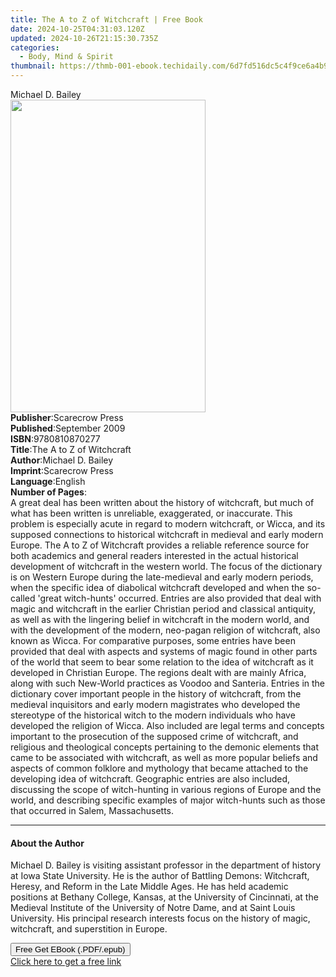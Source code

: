 ```yaml
---
title: The A to Z of Witchcraft | Free Book
date: 2024-10-25T04:31:03.120Z
updated: 2024-10-26T21:15:30.735Z
categories:
  - Body, Mind & Spirit
thumbnail: https://thmb-001-ebook.techidaily.com/6d7fd516dc5c4f9ce6a4b997c91186d0a3c386af7a83c919264bf1483d874d04.jpg
---
```

<main id="book-container">
  <div class="flex flex-col">
    <div class="book-brief flex-1 py-6 px-4 sm:p-6 md:py-10 md:px-8">
      <!-- brief-->
      <div class="book-brief-main">Michael D. Bailey</div>
    </div>
    <div
      class="book-meta-info flex-1 grid gap-4 col-start-1 col-end-3 row-start-1 sm:mb-6 sm:grid-cols-4 lg:gap-6 lg:col-start-2 lg:row-end-6 lg:row-span-6 lg:mb-0"
    >
      <div
        class="book-meta-info-left place-content-center mt-4 p-4 text-sm leading-6 col-start-2 col-span-2 dark:text-slate-400"
      >
        <img
          class="w-full h-500 object-cover rounded-lg sm:h-255 sm:col-span-2 lg:col-span-full"
          src="https://img-001-ebook.techidaily.com/44409f41ded186c4492c3aabceec8c3836685c143e7584c684162e558ef5daf1.jpg"
          alt=""
          width="312"
          height="500"
        />
      </div>
      <div
        class="book-meta-info-right mt-2 col-start-1 row-start-2 col-span-3 self-center"
      >
        <!-- meta data  -->
        <div class="flex flex-col px-4 md:px-8">
          <div class="flex-1">
            <strong>Publisher</strong>:<span class="px-2">Scarecrow Press</span>
          </div>
          <div class="flex-1">
            <strong>Published</strong>:<span class="px-2">September 2009</span>
          </div>
          <div class="flex-1">
            <strong>ISBN</strong>:<span class="px-2">9780810870277</span>
          </div>
          <div class="flex-1">
            <strong>Title</strong>:<span class="px-2"
              >The A to Z of Witchcraft</span
            >
          </div>
          <div class="flex-1">
            <strong>Author</strong>:<span class="px-2">Michael D. Bailey</span>
          </div>
          <div class="flex-1">
            <strong>Imprint</strong>:<span class="px-2">Scarecrow Press</span>
          </div>
          <div class="flex-1">
            <strong>Language</strong>:<span class="px-2">English</span>
          </div>
          <div class="flex-1">
            <strong>Number of Pages</strong>:<span class="px-2"></span>
          </div>
        </div>
      </div>
    </div>
    <div class="book-description flex-1 py-6 px-4 sm:p-6 md:py-10 md:px-8">
      <div class="book-description-main">
        <div accordion-content="" id="description">
          A great deal has been written about the history of witchcraft, but
          much of what has been written is unreliable, exaggerated, or
          inaccurate. This problem is especially acute in regard to modern
          witchcraft, or Wicca, and its supposed connections to historical
          witchcraft in medieval and early modern Europe. The A to Z of
          Witchcraft provides a reliable reference source for both academics and
          general readers interested in the actual historical development of
          witchcraft in the western world. The focus of the dictionary is on
          Western Europe during the late-medieval and early modern periods, when
          the specific idea of diabolical witchcraft developed and when the
          so-called 'great witch-hunts' occurred. Entries are also provided that
          deal with magic and witchcraft in the earlier Christian period and
          classical antiquity, as well as with the lingering belief in
          witchcraft in the modern world, and with the development of the
          modern, neo-pagan religion of witchcraft, also known as Wicca. For
          comparative purposes, some entries have been provided that deal with
          aspects and systems of magic found in other parts of the world that
          seem to bear some relation to the idea of witchcraft as it developed
          in Christian Europe. The regions dealt with are mainly Africa, along
          with such New-World practices as Voodoo and Santeria. Entries in the
          dictionary cover important people in the history of witchcraft, from
          the medieval inquisitors and early modern magistrates who developed
          the stereotype of the historical witch to the modern individuals who
          have developed the religion of Wicca. Also included are legal terms
          and concepts important to the prosecution of the supposed crime of
          witchcraft, and religious and theological concepts pertaining to the
          demonic elements that came to be associated with witchcraft, as well
          as more popular beliefs and aspects of common folklore and mythology
          that became attached to the developing idea of witchcraft. Geographic
          entries are also included, discussing the scope of witch-hunting in
          various regions of Europe and the world, and describing specific
          examples of major witch-hunts such as those that occurred in Salem,
          Massachusetts.
        </div>
        <div class="accordion-fader"></div>
      </div>
    </div>
    <div class="book-excerpts flex-1 py-6 px-4 sm:p-6 md:py-10 md:px-8">
      <!-- excerpts-->
      <div class="book-excerpts-main">
        <hr />
        <h4 class="placeholder placeholder-heading">
          <span>About the Author</span>
        </h4>
        <p>
          Michael D. Bailey is visiting assistant professor in the department of
          history at Iowa State University. He is the author of Battling Demons:
          Witchcraft, Heresy, and Reform in the Late Middle Ages. He has held
          academic positions at Bethany College, Kansas, at the University of
          Cincinnati, at the Medieval Institute of the University of Notre Dame,
          and at Saint Louis University. His principal research interests focus
          on the history of magic, witchcraft, and superstition in Europe.
        </p>
      </div>
    </div>
    <div
      class="book-about-author flex-1 py-6 px-4 sm:p-6 md:py-10 md:px-8"
    ></div>
    <div class="book-free-get flex-1 py-6 px-4 sm:p-6 md:py-10 md:px-8">
      <button
        id="btn-free-get"
        class="bg-blue-500 hover:bg-blue-700 text-white font-bold py-2 px-4 rounded"
      >
        Free Get EBook (.PDF/.epub)
      </button>
      <div id="countdown-display" class="px-2 text-lg mt-2"></div>
      <a
        id="free-link"
        class="hidden bg-blue-500 hover:bg-blue-700 text-white font-bold py-2 px-4 rounded"
        href="https://www.ebooks.com/en-us/book/1032142/the-a-to-z-of-witchcraft/michael-d-bailey/"
        target="_blank"
        >Click here to get a free link</a
      >
    </div>
    <script>
      let countdownTime = 0;
      let countdownInterval = null;
      document
        .getElementById('btn-free-get')
        .addEventListener('click', startCountdown);
      function startCountdown() {
        countdownTime = new Date().getTime() + 60000 * 3;
        countdownInterval = setInterval(updateCountdown, 1000);
        document.getElementById('btn-free-get').disabled = true;
        document
          .getElementById('btn-free-get')
          .classList.add('bg-gray-500', 'cursor-not-allowed');
      }
      function updateCountdown() {
        let currentTime = new Date().getTime();
        let timeLeft = countdownTime - currentTime;
        let secondsLeft = Math.floor(timeLeft / 1000);
        document.getElementById('countdown-display').innerHTML =
          `Remaining time: ${secondsLeft} seconds.`;
        if (secondsLeft <= 0) {
          clearInterval(countdownInterval);
          document.getElementById('btn-free-get').classList.add('hidden');
          document.getElementById('free-link').classList.remove('hidden');
          document.getElementById('countdown-display').innerHTML = '';
        }
      }
    </script>
  </div>
</main>

<ins class="adsbygoogle"
      style="display:block"
      data-ad-client="ca-pub-7571918770474297"
      data-ad-slot="8358498916"
      data-ad-format="auto"
      data-full-width-responsive="true"></ins>
    